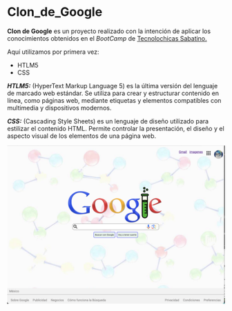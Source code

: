 # Clon_de_Google
**Clon de Google** es un  proyecto realizado con la intención de aplicar los conocimientos obtenidos en el *BootCamp* de <u>Tecnolochicas Sabatino.</u>

Aquí utilizamos por primera vez:
* HTLM5
* CSS

***HTLM5:***  (HyperText Markup Language 5) es la última versión del lenguaje de marcado web estándar. Se utiliza para crear y estructurar contenido en línea, como páginas web, mediante etiquetas y elementos compatibles con multimedia y dispositivos modernos.

***CSS:*** (Cascading Style Sheets) es un lenguaje de diseño utilizado para estilizar el contenido HTML. Permite controlar la presentación, el diseño y el aspecto visual de los elementos de una página web.

![Texto alternativo](Clongoogle.png)
